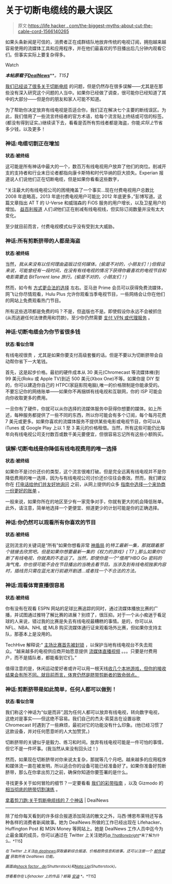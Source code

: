 # 关于切断电缆线的最大误区

> 原文:[https://life hacker . com/the-biggest-myths-about-cut-the-cable-cord-1566140265](https://lifehacker.com/the-biggest-myths-about-cutting-the-cable-cord-1566140265)

如果头条新闻是可信的，消费者正在成群结队地放弃传统的电视订阅，拥抱越来越容易使用的流媒体工具和应用程序，并在他们最喜欢的节目播出后几分钟内观看它们。但事实实际上要复杂得多。

Watch

***本帖原载于***[***DealNews***](http://dealnews.com/features/Running-With-Scissors-7-Myths-About-Cutting-the-Cable-Cord/1023333.html)***。*T15】**

[我们已经谈了很多关于切断电缆](http://gizmodo.com/how-to-cut-the-cord-and-ditch-cable-once-and-for-all-1522124125) 的问题，但是仍然存在很多误解——尤其是在那些没有深入研究这个问题的人当中。如果你已经做了调查，很可能你已经知道了其中的大部分——但是你的朋友和家人可能不知道。

为了帮助你决定放弃有线电视是否适合你，我们正在解决七个主要的断线误区。为此，我们借用了一些流言终结者的官方术语，给每个流言贴上终结或可信的标签。(都没有得到证实。)继续读下去，看看是否所有剪线者都是海盗，你能*实际上*节省多少钱，以及更多！

### 神话:电缆切割正在增加

**状态:被终结**

这可能是所有神话中最大的一个，数百万有线电视用户放弃了他们的岗位。削减开支的支持者和行业末日论者都指向康卡斯特和时代华纳的巨大损失。Experian 报道说人们说他们正在切断电缆，但是如果你看看这些数字，

“关注最大的有线电视公司的困境掩盖了一个事实...现在付费电视用户总数比 2008 年底略高，2013 年底付费电视用户可能比 2012 年底更多，”彭博写道。这篇文章指出 AT T 的 U-Verse 和威瑞森的 FiOS 服务的用户增长，以及卫星用户的增加。 [益百利报道](http://www.huffingtonpost.com/2014/04/17/netflix-cable_n_5168725.html) 人们*说*他们正在削减有线电视线，但实际订阅数量并没有太大变化。

至少就目前而言，付费电视模式似乎没有受到太大威胁。

### 神话:所有剪断脐带的人都是海盗

**状态:被终结**

当然，*我从来没有以任何理由盗版过任何媒体。(偷是不对的，小朋友们！)但假设来说，可能曾经有一段时间，在没有有线电视的情况下获得你最喜欢的电视节目和电影需要去 BitTorrent lane 旅行。(偷是不对的，小朋友们！)*

然而，如今有 [方式更合法的选择](http://lifehacker.com/tv-streaming-head-to-head-netflix-vs-hulu-vs-amazon-pr-1536006625) 左右。亚马逊 Prime 会员可以获得免费流媒体，网飞让你尽情观看，Hulu Plus 允许你观看当季电视节目，一些网络会让你在他们的网站上免费观看热门节目。

所有这些选项都是免费的吗？不是，但盗版也不是。即使假设你永远不会被抓住(从而逃避任何法律费用和罚款)，至少你仍然需要 [支付 VPN 或代理服务](http://lifehacker.com/how-to-completely-anonymize-your-bittorrent-traffic-wit-5863380) 。

### 神话:切断电缆会为你节省很多钱

**状态:看似合理**

有线电视很贵 ，尤其是如果你要支付高级套餐的话。但是不要以为切断脐带会自动帮你省下一大笔钱。

首先，这是起步价格。最初的硬件成本从 30 美元(Chromecast 等流媒体棒)到 99 美元(Roku 或 Apple TV)到近 500 美元(Xbox One)不等。如果你是 DIY 型的，你可以建造你自己的 HTPC(家庭影院电脑),唯一的价格限制是你能承受的。不要忘记你的网络账单——如果你不再捆绑有线电视和互联网，你的 ISP 可能会向你收取更多的费用。

一旦你有了硬件，你就可以从你选择的流媒体服务中获得你想要的媒体。如上所述，每种服务都提供了一些不同的东西，所以你可能会有多个订阅，每个每月花费 7 美元或更多。如果你喜欢的流媒体服务不提供某些电影或电视节目，你可以从 iTunes 或 Google Play 上以 1 至 3 美元的价格租借。当然，所有这些可能仍比每年向有线电视公司支付数百或数千美元要便宜，但很容易忘记所有这些小额购买。

### 误解:切断电线是你降低有线电视费用的唯一选择

**状态:被终结**

如果你不是讨价还价的类型，这个流言很难打破。但是完全远离有线电视并不是你降低费用的唯一选择，因为与有线电视公司讨价还价往往会奏效。然而，我们建议你在 [打电话给他们并友好地询问](http://lifehacker.com/how-a-regularly-scheduled-phone-call-and-a-little-resea-5882777) 之前，从网上提供的众多 [指南中选择一个来协商一份更好的账单](http://dealnews.com/lw/artclick.html?2,1023333,9405588) 。

一般来说，如果你所在的地区至少有一家竞争对手，你就有更大的机会降低账单。此外，请注意，简单地选择一个更便宜、频道更少的计划可能是你的正确选择。

### 神话:你仍然可以观看所有你喜欢的节目

**状态:被终结**

这则流言的关键词是“所有”如果你想看非常 [神盾局](http://dealnews.com/lw/artclick.html?2,1023333,9405591) 的*特工最新一集，那就跟着那个链接去欣赏吧。但是如果你想要最新一集的《权力的游戏》( T7 ),那么如果你切断了有线电视，你就真的不走运了。当然，即使你是一个“借用”HBO Go 密码的淘气鬼，你也很可能不会在节目播出的当晚去看节目。当涉及到有线电视独家内容时，插线员只需在蓝光发行前避开剧透...或者找一个不合法的方法。*

### 神话:观看体育直播很容易

**状态:被终结**

你有没有在观看 ESPN 网站的足球比赛追踪的同时，通过流媒体播放比赛的广播，并试图通过推特了解比赛的进展？别烦了，很压抑。对于一个从小痴迷于看足球的人来说，错过我的比赛是失去有线电视最糟糕的事情。是的，你可以从 NFL、NBA、NHL 或 MLB 购买流媒体通行证来观看场外比赛，但如果你支持主队，那基本上是没用的。

TechHive 解释说:“ [主场比赛首先被封锁](http://dealnews.com/lw/artclick.html?2,1023333,9405597) ，以保护当地有线电视台不失去观众。“越来越多的电视供应商开始愿意提供 [流媒体直播视频](http://lifehacker.com/how-can-i-watch-almost-any-live-sports-game-online-30804007) 。。。只要是付费用户，而不是插队者，都能看到它们。”

值得注意的是，休闲运动爱好者或许可以用一根天线[收几个本地游戏，但你的接收结果会有所不同。就目前而言，体育仍然是脐带剪断者的致命弱点。](http://dealnews.com/lw/artclick.html?2,1023333,9405600)

### 神话:剪断脐带是如此简单，任何人都可以做到！

**状态:看似合理**

我们称这个神话为“似是而非”,因为任何人都可以放弃有线电视，转向数字电视，这绝对是事实——但这绝不容易。我们自己的杰夫·索莫吉在设置谷歌 Chromecast 时遇到了一些麻烦，最初对它的功能没有什么印象。(他已经习惯了这款设备，并对任何愿意听的人大加赞赏。)

切断脐带的关键似乎是毅力、练习和时间。放弃有线电视可能是一件可怕的事情，但它不是一件坏事。(我当然从来没有回头过！)

然而，如果现在切断脐带对你来说太复杂，那就等几个月吧。越来越多的应用程序和媒体流一直在被发明，所以适合你的设备可能已经准备好了。如果你准备好剪断脐带，那么在你拿出剪刀之前，确保你知道你要签署的是什么。

寻找更多关于如何冒险的细节？一定要看看 [我们的彩带指南](http://dealnews.com/features/Quick-Dirty-Guide-The-Difference-Between-a-Streaming-Stick-Set-Top-Box/1025778.html) ，以及 Gizmodo 的 [相当彻底的脐带切割演练](http://gizmodo.com/how-to-cut-the-cord-and-ditch-cable-once-and-for-all-1522124125) 。

[拿着剪刀跑:关于剪断电缆线的 7 个神话](http://dealnews.com/features/Running-With-Scissors-7-Myths-About-Cutting-the-Cable-Cord/1023333.html) | DealNews

* * *

除了给你每天看到的许多综合报道添加简洁的散文之外，马西·博恩布莱特还写各种各样的消费者新闻故事。她为 DealNews 所做的工作已经出现在 Lifehacker、Huffington Post 和 MSN Money 等网站上。她是 DealNews 工作人员中迄今为止最金属的成员，你可以通过在 Twitter 上关注她的[<small>*@ ThatBonebright*</small>](http://twitter.com/ThatBonebright)<small>*来了解为什么。*T15】</small>

<small>*在 Twitter 上关注*</small>[<small>*@ dealnews*</small>](http://twitter.com/dealnews)<small>*获取最新综合报道、价格趋势信息和故事。还可以注册一个*</small> [<small>*邮件提醒*</small>](https://dealnews.com/mydealnews/get-alert.html?c=485) <small>*获取所有 DealNews 功能。*</small>

<small>*画面由*</small>[<small>*shock factor . de*</small>](http://www.shutterstock.com/pic.mhtml?id=132024086&src=id)<small>*(Shutterstock)和*</small>[<small>*Nata Lia*</small>](http://www.shutterstock.com/pic.mhtml?id=124465834&src=id)<small>*(Shutterstock)。*</small>

<small>*想看看你在 Lifehacker 上的作品？邮箱*</small> [<small>*安迪*</small>](mailto:andy@lifehacker.com) <small>*。*T15】</small>
